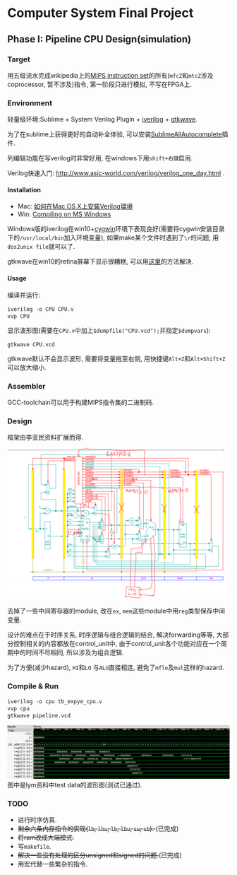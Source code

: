 # Computer System Final Project

## Phase I: Pipeline CPU Design(simulation)

### Target
用五级流水完成wikipedia上的[MIPS instruction set](https://en.wikipedia.org/wiki/MIPS_instruction_set#MIPS_assembly_language)的所有(`mfcZ`和`mtcZ`涉及coprocessor, 暂不涉及)指令, 第一阶段只进行模拟, 不写在FPGA上.

### Environment
轻量级环境:Sublime + System Verilog Plugin + [iverilog](https://github.com/steveicarus/iverilog) + [gtkwave](http://gtkwave.sourceforge.net/).

为了在sublime上获得更好的自动补全体验, 可以安装[SublimeAllAutocomplete](https://github.com/alienhard/SublimeAllAutocomplete)插件.

列编辑功能在写verilog时非常好用, 在windows下用`shift+右键`启用.

Verilog快速入门: http://www.asic-world.com/verilog/verilog_one_day.html .
#### Installation
* Mac: [如何在Mac OS X上安裝Verilog環境](http://easonchang.logdown.com/posts/649863)
* Win: [Compiling on MS Windows](http://iverilog.wikia.com/wiki/Installation_Guide#Compiling_on_MS_Windows_.28MinGW.29)

Windows版的iverilog在win10+[cygwin](https://www.cygwin.com/)环境下表现良好(需要将cygwin安装目录下的`/usr/local/bin`加入环境变量), 如果make某个文件时遇到了`\r`的问题, 用`dos2unix file`就可以了.

gtkwave在win10的retina屏幕下显示很糟糕, 可以用[这里](http://stackoverflow.com/questions/24768200/how-to-get-emacs-text-to-render-as-crisply-as-netbeans)的方法解决.

#### Usage
编译并运行:
```
iverilog -o CPU CPU.v
vvp CPU
```

显示波形图(需要在`CPU.v`中加上`$dumpfile("CPU.vcd");`并指定`$dumpvars`):
```
gtkwave CPU.vcd
```

gtkwave默认不会显示波形, 需要将变量拖至右侧, 用快捷键`Alt+Z`和`Alt+Shift+Z`可以放大缩小.

### Assembler
GCC-toolchain可以用于构建MIPS指令集的二进制码.

### Design
框架由李亚民资料扩展而得.

![CPU Design](cpu_design.png)

去掉了一些中间寄存器的module, 改在`ex`, `mem`这些module中用`reg`类型保存中间变量.

设计的难点在于时序关系, 时序逻辑与组合逻辑的结合, 解决forwarding等等, 大部分控制相关的内容都放在control_unit中, 由于control_unit各个功能对应在一个周期中的时间不尽相同, 所以涉及为组合逻辑.

为了方便(减少hazard), `HI`和`LO` 与`ALU`直接相连, 避免了`mflo`及`mul`这样的hazard.

### Compile & Run

    iverilog -o cpu tb_expye_cpu.v
    vvp cpu
    gtkwave pipeline.vcd

![Regfile](lym.png)
图中是lym资料中test data的波形图(测试已通过).

### TODO

* 进行时序仿真.
* <del>剩余六条内存指令的实现(`lh`, `lhu`, `lb`, `lbu`, `sw`, `sb`). </del>(已完成)
* <del>将ram改成大端模式.</del>
* 写`makefile`.
* <del>解决一些没有处理的区分unsigned和signed的问题.</del>(已完成)
* 用宏代替一些繁杂的指令.

